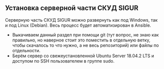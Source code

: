 ## Установка серверной части СКУД SIGUR
Серверную часть СКУД SIGUR можно развернуть как под Windows, так и под Linux (Debian). Весь процесс будет автоматизирован в Ansible.
- Выкачиваем данный раздел при помощи git (тут вопрос, не знаю как правильно, но наверное стоит это поместить в отдельную ветку, чтобы скачалось то что нужно, а не весь репозиторий) или файлы по отдельности.
- Берём сервер со свежеустановленной Ubuntu Server 18.04.2 LTS и доступом по SSH пользователем в группе sudo.
